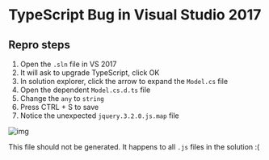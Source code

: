 # TypeScript Bug in Visual Studio 2017

## Repro steps

1. Open the `.sln` file in VS 2017
2. It will ask to upgrade TypeScript, click OK
3. In solution explorer, click the arrow to expand the `Model.cs` file
4. Open the dependent `Model.cs.d.ts` file
5. Change the `any` to `string`
6. Press CTRL + S to save
7. Notice the unexpected `jquery.3.2.0.js.map` file

![img](http://i.imgur.com/KD4u6qe.png)

This file should not be generated. It happens to all `.js` files in the solution :(